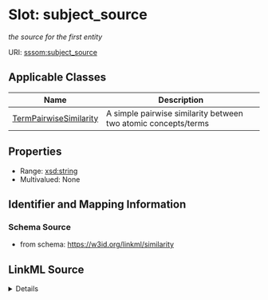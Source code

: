 # Slot: subject_source
_the source for the first entity_


URI: [sssom:subject_source](http://w3id.org/sssom/subject_source)



<!-- no inheritance hierarchy -->




## Applicable Classes

| Name | Description |
| --- | --- |
[TermPairwiseSimilarity](TermPairwiseSimilarity.md) | A simple pairwise similarity between two atomic concepts/terms






## Properties

* Range: [xsd:string](http://www.w3.org/2001/XMLSchema#string)
* Multivalued: None







## Identifier and Mapping Information







### Schema Source


* from schema: https://w3id.org/linkml/similarity




## LinkML Source

<details>
```yaml
name: subject_source
description: the source for the first entity
from_schema: https://w3id.org/linkml/similarity
rank: 1000
slot_uri: sssom:subject_source
alias: subject_source
domain_of:
- TermPairwiseSimilarity
range: string

```
</details>